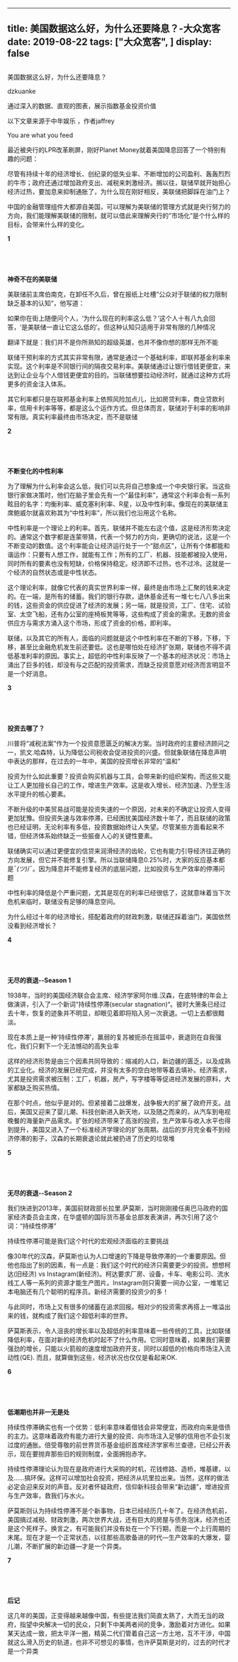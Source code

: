 
---
title:   美国数据这么好，为什么还要降息？-大众宽客
date: 2019-08-22
tags: ["大众宽客", ]
display: false
---


## 



美国数据这么好，为什么还要降息？




dzkuanke




通过深入的数据、直观的图表，展示指数基金投资价值



以下文章来源于中年娱乐
，作者jaffrey


You are what you feed

最近被央行的LPR改革刷屏，刚好Planet Money就着美国降息回答了一个特别有趣的问题：

尽管有持续十年的经济增长、创纪录的低失业率、不断增加的公司盈利、轰轰烈烈的牛市；政府还通过增加政府支出、减税来刺激经济。搁以往，联储早就开始担心经济过热，要加息来抑制通胀了，为什么现在刚好相反，美联储把脚踩在油门上？

中国的金融管理组件大都源自美国，可以理解为美联储的管理方式就是央行努力的方向，我们能理解美联储的限制，就可以借此来理解央行的”市场化”是个什么样的目标，会带来什么样的变化。

****1****



## &nbsp; &nbsp;

**神奇不在的美联储**

美联储前主席伯南克，在卸任不久后，曾在报纸上吐槽”公众对于联储的权力限制缺乏基本的认知“，他写道：

如果你在街上随便问个人，‘为什么现在的利率这么低？’这个人十有八九会回答，‘是美联储一直让它这么低的’。但这种认知只适用于非常有限的几种情况

翻译下就是：我们并不是你所熟知的超级英雄，也并不像你想的那样无所不能

联储干预利率的方式其实非常有限，通常是通过一个基础利率，即联邦基金利率来实现。这个利率是不同银行间的隔夜交易利率。美联储通过让银行借钱更便宜，来达到让企业与个人借钱更便宜的目的。当联储想要拉动经济时，就通过这种方式将更多的资金注入体系。

其它利率都只是在联邦基金利率上依照风险加点儿，比如房贷利率，商业贷款利率，信用卡利率等等，都是这么个运作方式。但总体而言，联储对于利率的影响非常有限。真实利率最终由市场决定，而不是联储

****2****



## &nbsp; &nbsp;

**不断变化的中性利率**

为了理解为什么利率会这么低，我们可以先将自己想象成一个中央银行家。当这些银行家做决策时，他们在脑子里会先有一个“最佳利率”，通常这个利率会有一系列眩目的名字：均衡利率、威克塞利利率、R星，以及中性利率。像现在的美联储主席鲍威尔就喜欢称其为“中性利率”，所以我们也沿用这个名称。

中性利率是一个理论上的利率。首先，联储并不能左右这个值，这是经济形势决定的。通常这个数字都是连蒙带猜，代表一个努力的方向，更确切的说法，这是一个不断变动的数值。这个利率能会让经济运行处于一个“甜点区”，让所有个体都能和谐运作：只要有人想工作，就能有工作；所有的工厂、机器、技能都被投入使用，同时所有的要素也没有短缺，价格保持稳定。经济即不过热，也不过冷。这就是一个经济的自然状态或是中性状态。

这个理论利率，就像它代表的真实世界利率一样，最终是由市场上汇聚的钱来决定的。在一端，是所有的储蓄。我们的银行存款，退休基金还有一堆七七八八多出来的钱，这些资金的供应促进了经济的发展；另一端，就是投资，工厂、住宅、试验室、太空飞船，还有办公室的座椅板凳等等，这些构成了资金的需求。无数的资金供应方与需求方涌入这个市场，形成了资金的价格，即利率。

联储，以及其它的所有人，面临的问题就是这个中性利率在不断的下移，下移，下移，甚至比金融危机发生前还要低。这也是哪怕处在经济扩张期，联储也不得不调低基准利率的原因。事实上，超低的中性利率反映了一个基本的经济状况：市场上涌出了巨多的钱，却没有与之匹配的投资需求，而缺乏投资意愿对经济而言明显不是一个好消息。

****3****



## &nbsp; &nbsp;

**投资去哪了？**

川普将“减税法案”作为一个投资意愿匮乏的解决方案。当时政府的主要经济顾问之一，凯文.哈森特，认为降低公司税收会促进投资的兴盛。但就象联储在降息声明中表达的那样，在过去的一年中，美国的投资增长非常的“温和”

投资为什么如此重要？投资会购买机器与工具，会带来新的组织架构，而这些又能让工人更加擅长自己的工作，增进生产效率。这是收入增长、经济加速、乃至生活水平提升的核心要素。

不断升级的中美贸易战可能是投资失速的一个原因，对未来的不确定让投资人变得更加犹豫。但投资失速与效率停滞，已经困扰美国经济数十年了，而且联储的政策也已经证明，无论利率有多低，投资数据始终让人失望。尽管某些方面看起来不错，但经济体系始终缺乏一些振奋人心的关键性要素。

联储确实可以通过更便宜的信贷来润滑经济的齿轮，它也有能力引导经济往正确的方向发展，但它并不能修复引擎。所以当联储降息0.25%时，大家的反应基本都是¯_(ツ)_/¯。因为降息并不能修复经济的底层问题，比如投资与生产效率的停滞问题

中性利率的降低是个严重问题，尤其是现在的利率已经很低了，这就意味着当下次危机来临时，联储没有足够的降息空间。

为什么经过十年的经济增长，搭配着政府的财政刺激，联储还踩着油门，美国依然没看到经济增长？

****4****



## &nbsp; &nbsp;

**无尽的衰退--Season 1**

1938年，当时的美国经济联合会主席、经济学家阿尔维.汉森，在底特律的年会上做演讲，引入了一个新词“持续性停滞(secular stagnation)“。彼时大箫条已经过去十年，恢复的迹象并不明显，却眼见着即将陷入另一次衰退。一切上去都很黯淡。

现在本质上是一种‘持续性停滞’，羸弱的复苏被扼杀在摇篮中，衰退则在自我强化，我们只剩下一个无法憾动的高失业率

这样的经济形势是由三个因素共同导致的：缩减的人口，新边疆的匮乏，以及成熟的工业化。经济的发展已经完成，并没有太多的空白地带等着去填补。经济需求，尤其是投资需求被压制：工厂，机器，房产，写字楼等等促进经济发展的原料，大家都缺乏购买热情。

在那个时点，他似乎是对的。但紧接着二战爆发，战争极大的扩展了政府开支。战后，美国又迎来了婴儿潮、科技创新进入新天地，以及随之而来的，从汽车到电视晚餐的海量新产品需求。扩张的经济带来了高涨的投资，生产效率与收入水平也得到提升，美国又进入了一个标准经济学理论的扩张周期。战后的岁月完全看不到经济停滞的影子，汉森的长期衰退论就此被扔进了历史的垃圾堆

****5****



## &nbsp; &nbsp;

**无尽的衰退--Season 2**

我们快进到2013年，美国前财政部长拉里.萨莫斯，当时刚刚接任奥巴马政府的国家经济委员会主席，在华盛顿的国际货币基金总部发表演讲，再次引用了这个词：“持续性停滞”

持续性停滞可能是我们这个时代的宏观经济面临的主要挑战

像30年代的汉森，萨莫斯也认为人口增速的下降是导致停滞的一个重要原因。但他也指出了别的因素，有一点是：我们这个时代的经济只需要更少的投资。想想柯达(旧经济) vs Instagram(新经济)。柯达要求厂房、设备，卡车、电影公司、流水线工人等一系列的资源才能生产图片。Instagram则只需要一间办公室，一堆笔记本电脑还有几个聪明的程序员。新经济需要的投资少的多！

与此同时，市场上又有很多的储蓄在追求回报。相对少的投资需求再搭上一堆溢出来的钱，就构成了我们这个超低利率的世界。

萨莫斯表示，令人沮丧的增长率以及超低的利率意味着一些传统的工具，比如联储降低利率，在面对新的经济危机时起不了什么作用。它同时意味着，如果我们需要强劲的增长，只能以火箭般的速度增加政府开支，同时以超低的价格向市场注入流动性(QE). 而且，就算做到这些，经济状况也仅仅是看起来OK.

****6****



## &nbsp; &nbsp;

**低潮期也并非一无是处**

持续性停滞确实也有一个优势：低利率意味着借钱会非常便宜，而政府向来是借债的主力。这意味着政府有能力进行大量的投资、向市场注入足够的信用也不会引发过度的通胀。倍受尊敬的前世界货币基金组织首席经济学家布兰查德，已经公开表示，现在要抛弃那些旧的规则制度，全面拥抱赤字。

持续性停滞理论认为现在是政府进行大采购的时机，花钱修路、造桥，堆基建，以及……搞环保。这样可以增加社会投资，把经济从坑里拉出来。当然，这样的做法必定会迎来反对的声音。反对者怀疑政府，信仰新科技会带来“新边疆”，增进投资与生产效率，救我们与水火。

萨莫斯则认为持续性停滞不是个新事物，日本已经经历几十年了。在经济危机前，美国搞过减税、财政刺激，两次世界大战，还有巨大的房屋与债务泡沫，经济也还是这个死样子。换言之，有可能我们并没有处在一个下行期，而是一个上行周期的末尾。现在才是一个正常状态，以往那些高歌备进的时代—生产效率的大爆发，婴儿潮，不断扩展的新边疆—才是一个异类。

****7****



## &nbsp; &nbsp;

**后记**

这几年的美国，正变得越来越像中国，有些提法我们简直太熟了，大而无当的政府，指望中央解决一切的民众，只剩下中美两者间的竞争，激励着对方进化。如果某天达成一致，把太平洋一圈，精英二代们管着自己这一方土地，互不干涉，中国就这么滑入历史的轨道，也非不可想见的事情，也许萨莫斯是对的，过去的时代才是一个异类











